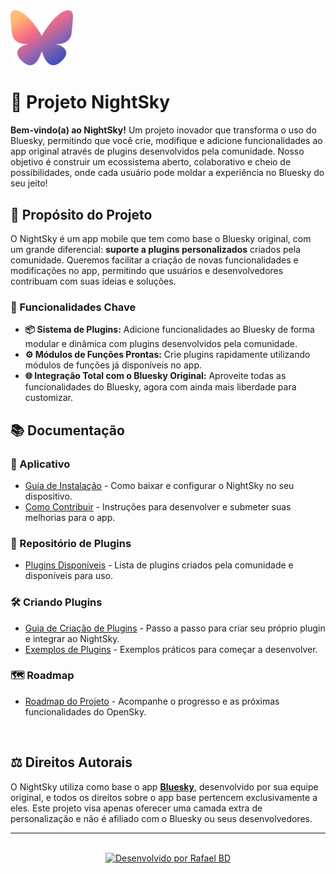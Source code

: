 <div>
    <img src="../assets/logo.png" alt="NightSky Logo" width="100px"/>
</div>

# 🌌 Projeto NightSky

**Bem-vindo(a) ao NightSky!** Um projeto inovador que transforma o uso do Bluesky, permitindo que você crie, modifique e adicione funcionalidades ao app original através de plugins desenvolvidos pela comunidade. Nosso objetivo é construir um ecossistema aberto, colaborativo e cheio de possibilidades, onde cada usuário pode moldar a experiência no Bluesky do seu jeito!

## 🎯 Propósito do Projeto

O NightSky é um app mobile que tem como base o Bluesky original, com um grande diferencial: **suporte a plugins personalizados** criados pela comunidade. Queremos facilitar a criação de novas funcionalidades e modificações no app, permitindo que usuários e desenvolvedores contribuam com suas ideias e soluções.

### 🧩 Funcionalidades Chave

- **📦 Sistema de Plugins:** Adicione funcionalidades ao Bluesky de forma modular e dinâmica com plugins desenvolvidos pela comunidade.
- **⚙️ Módulos de Funções Prontas:** Crie plugins rapidamente utilizando módulos de funções já disponíveis no app.
- **🌐 Integração Total com o Bluesky Original:** Aproveite todas as funcionalidades do Bluesky, agora com ainda mais liberdade para customizar.

## 📚 Documentação

### 🚀 Aplicativo

- [Guia de Instalação](#) - Como baixar e configurar o NightSky no seu dispositivo.
- [Como Contribuir](#) - Instruções para desenvolver e submeter suas melhorias para o app.

### 🧩 Repositório de Plugins

- [Plugins Disponíveis](#) - Lista de plugins criados pela comunidade e disponíveis para uso.


### 🛠️ Criando Plugins

- [Guia de Criação de Plugins](#) - Passo a passo para criar seu próprio plugin e integrar ao NightSky.
- [Exemplos de Plugins](#) - Exemplos práticos para começar a desenvolver.

### 🗺️ Roadmap

- [Roadmap do Projeto](https://possible-jester-53f.notion.site/Roadmap-pt-br-0ff9d8e4d26a80ac8884c81d60cae551) - Acompanhe o progresso e as próximas funcionalidades do OpenSky.

<!--
</br>

## 🤝 Apoiadores

 Queremos agradecer imensamente aos nossos apoiadores, que ajudam a manter o NightSky no ar e permitem que continuemos a criar um app cada vez melhor para todos. 💙

<div align="center">
  <img src="link_da_imagem_dos_sponsors_aqui" alt="Sponsors do Projeto" width="600px"/>
</div> -->

</br>

## ⚖️ Direitos Autorais

O NightSky utiliza como base o app [**Bluesky**](https://github.com/bluesky-social), desenvolvido por sua equipe original, e todos os direitos sobre o app base pertencem exclusivamente a eles. Este projeto visa apenas oferecer uma camada extra de personalização e não é afiliado com o Bluesky ou seus desenvolvedores.

---
</br>

<!-- ### 📬 Contato

- Discord: [NightSky Community](#)
- Twitter: [@NightSkyProject](#)
- E-mail: nightsky@project.com

--- -->

<!-- 
</br>

## 🎁 Apoie o Projeto
<div align="center">
    <a href="https://www.buymeacoffee.com/nightskyproject" target="_blank">
        <img src="https://cdn.buymeacoffee.com/buttons/v2/default-yellow.png" alt="Buy Me A Coffee" width="217px"/>
    </a>
</div> 

--- -->
<div align="center">
    <a href="https://www.github.com/Rafael-BD" target="_blank">
    <img src="https://img.shields.io/badge/Desenvolvido%20por-Rafael%20BD-blue?style=for-the-badge&logo=github" alt="Desenvolvido por Rafael BD"/>
    </a>
</div>
